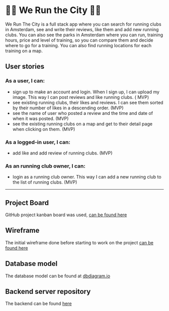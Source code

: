 # 🏃‍♂️ We Run the City 🏃‍♂️

We Run The City is a full stack app where you can search for running clubs in Amsterdam, see and write their reviews, like them and add new running clubs. You can also see the parks in Amsterdam where you can run, training hours, price and level of training, so you can compare them and decide where to go for a training. You can also find running locations for each training on a map.

## User stories

### As a user, I can:

- sign up to make an account and login. When I sign up, I can upload my image. This way I can post reviews and like running clubs. ( MVP)
- see existing running clubs, their likes and reviews. I can see them sorted by their number of likes in a descending order. (MVP)
- see the name of user who posted a review and the time and date of when it was posted. (MVP)
- see the existing running clubs on a map and get to their detail page when clicking on them. (MVP)

### As a logged-in user, I can:

- add like and add review of running clubs. (MVP)

### As an running club owner, I can:

- login as a running club owner. This way I can add a new running club to the list of running clubs. (MVP)

---

## Project Board

GitHub project kanban board was used, [can be found here](https://github.com/users/RenataCehajic/projects/1)

## Wireframe

The initial wireframe done before starting to work on the project [can be found here](https://wireframepro.mockflow.com/view/Md1b32313cfb5f8d8cb7b5e3cd06d4b9a1619619127506#/page/Dc4700cde234e5b48bd73c7361be5821d)

## Database model

The database model can be found at [dbdiagram.io](https://dbdiagram.io/d/606c2488ecb54e10c33eddbe)

## Backend server repository

The backend can be found [here](https://github.com/RenataCehajic/We-Run-The-City-server)
